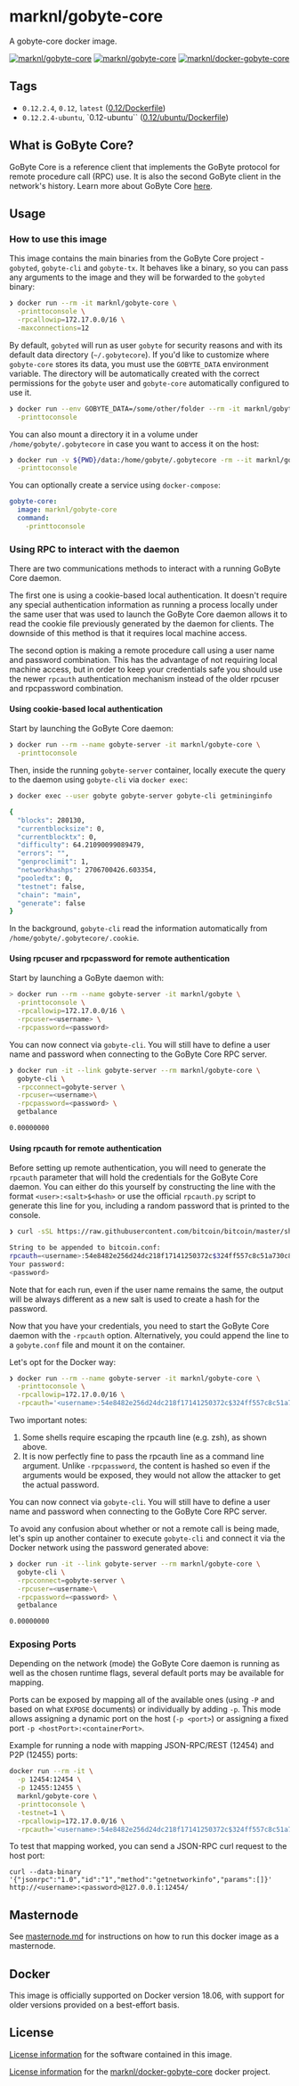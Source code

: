 # marknl/gobyte-core

A gobyte-core docker image.

[![marknl/gobyte-core][docker-pulls-image]][docker-hub-url] [![marknl/gobyte-core][docker-stars-image]][docker-hub-url] [![marknl/docker-gobyte-core][travis-build-image]][travis-build-url]

## Tags
- `0.12.2.4`, `0.12`, `latest` ([0.12/Dockerfile](https://github.com/marknl/docker-gobyte-core/blob/master/0.12/Dockerfile))
- `0.12.2.4-ubuntu`, `0.12-ubuntu`` ([0.12/ubuntu/Dockerfile](https://github.com/marknl/docker-gobyte-core/blob/master/0.12/ubuntu/Dockerfile))

## What is GoByte Core?

GoByte Core is a reference client that implements the GoByte protocol for remote procedure call (RPC) use. It is also the second GoByte client in the network's history. Learn more about GoByte Core [here](https://gobyte.network).

## Usage

### How to use this image

This image contains the main binaries from the GoByte Core project - `gobyted`, `gobyte-cli` and `gobyte-tx`. It behaves like a binary, so you can pass any arguments to the image and they will be forwarded to the `gobyted` binary:

```sh
❯ docker run --rm -it marknl/gobyte-core \
  -printtoconsole \
  -rpcallowip=172.17.0.0/16 \
  -maxconnections=12
```

By default, `gobyted` will run as user `gobyte` for security reasons and with its default data directory (`~/.gobytecore`). If you'd like to customize where `gobyte-core` stores its data, you must use the `GOBYTE_DATA` environment variable. The directory will be automatically created with the correct permissions for the `gobyte` user and `gobyte-core` automatically configured to use it.

```sh
❯ docker run --env GOBYTE_DATA=/some/other/folder --rm -it marknl/gobyte-core \
  -printtoconsole
```

You can also mount a directory it in a volume under `/home/gobyte/.gobytecore` in case you want to access it on the host:

```sh
❯ docker run -v ${PWD}/data:/home/gobyte/.gobytecore -rm --it marknl/gobyte-core \
  -printtoconsole
```

You can optionally create a service using `docker-compose`:

```yml
gobyte-core:
  image: marknl/gobyte-core
  command:
    -printtoconsole
```

### Using RPC to interact with the daemon

There are two communications methods to interact with a running GoByte Core daemon.

The first one is using a cookie-based local authentication. It doesn't require any special authentication information as running a process locally under the same user that was used to launch the GoByte Core daemon allows it to read the cookie file previously generated by the daemon for clients. The downside of this method is that it requires local machine access.

The second option is making a remote procedure call using a user name and password combination. This has the advantage of not requiring local machine access, but in order to keep your credentials safe you should use the newer `rpcauth` authentication mechanism instead of the older rpcuser and rpcpassword combination.

#### Using cookie-based local authentication

Start by launching the GoByte Core daemon:

```sh
❯ docker run --rm --name gobyte-server -it marknl/gobyte-core \
  -printtoconsole
```

Then, inside the running `gobyte-server` container, locally execute the query to the daemon using `gobyte-cli` via `docker exec`:

```sh
❯ docker exec --user gobyte gobyte-server gobyte-cli getmininginfo

{
  "blocks": 280130,
  "currentblocksize": 0,
  "currentblocktx": 0,
  "difficulty": 64.21090099089479,
  "errors": "",
  "genproclimit": 1,
  "networkhashps": 2706700426.603354,
  "pooledtx": 0,
  "testnet": false,
  "chain": "main",
  "generate": false
}
```

In the background, `gobyte-cli` read the information automatically from `/home/gobyte/.gobytecore/.cookie`.

#### Using rpcuser and rpcpassword for remote authentication

Start by launching a GoByte daemon with:

```sh
> docker run --rm --name gobyte-server -it marknl/gobyte \
  -printtoconsole \
  -rpcallowip=172.17.0.0/16 \
  -rpcuser=<username> \
  -rpcpassword=<password>
```

You can now connect via `gobyte-cli`. You will still have to define a user name and password when connecting to the GoByte Core RPC server.

```sh
❯ docker run -it --link gobyte-server --rm marknl/gobyte-core \
  gobyte-cli \
  -rpcconnect=gobyte-server \
  -rpcuser=<username>\
  -rpcpassword=<password> \
  getbalance

0.00000000
```

#### Using rpcauth for remote authentication

Before setting up remote authentication, you will need to generate the `rpcauth` parameter that will hold the credentials for the GoByte Core daemon. You can either do this yourself by constructing the line with the format `<user>:<salt>$<hash>` or use the official `rpcauth.py` script to generate this line for you, including a random password that is printed to the console.

```sh
❯ curl -sSL https://raw.githubusercontent.com/bitcoin/bitcoin/master/share/rpcauth/rpcauth.py | python - <username> <password>

String to be appended to bitcoin.conf:
rpcauth=<username>:54e8482e256d24dc218f17141250372c$324ff557c8c51a730c86d1fbaa1525d9a211e6ede12f9b9a7c32ea465d4a14bf
Your password:
<password>
```

Note that for each run, even if the user name remains the same, the output will be always different as a new salt is used to create a hash for the password.

Now that you have your credentials, you need to start the GoByte Core daemon with the `-rpcauth` option. Alternatively, you could append the line to a `gobyte.conf` file and mount it on the container.

Let's opt for the Docker way:

```sh
❯ docker run --rm --name gobyte-server -it marknl/gobyte-core \
  -printtoconsole \
  -rpcallowip=172.17.0.0/16 \
  -rpcauth='<username>:54e8482e256d24dc218f17141250372c$324ff557c8c51a730c86d1fbaa1525d9a211e6ede12f9b9a7c32ea465d4a14bf'
```

Two important notes:

1. Some shells require escaping the rpcauth line (e.g. zsh), as shown above.
2. It is now perfectly fine to pass the rpcauth line as a command line argument. Unlike `-rpcpassword`, the content is hashed so even if the arguments would be exposed, they would not allow the attacker to get the actual password.

You can now connect via `gobyte-cli`. You will still have to define a user name and password when connecting to the GoByte Core RPC server.

To avoid any confusion about whether or not a remote call is being made, let's spin up another container to execute `gobyte-cli` and connect it via the Docker network using the password generated above:

```sh
❯ docker run -it --link gobyte-server --rm marknl/gobyte-core \
  gobyte-cli \
  -rpcconnect=gobyte-server \
  -rpcuser=<username>\
  -rpcpassword=<password> \
  getbalance

0.00000000
```

### Exposing Ports

Depending on the network (mode) the GoByte Core daemon is running as well as the chosen runtime flags, several default ports may be available for mapping.

Ports can be exposed by mapping all of the available ones (using `-P` and based on what `EXPOSE` documents) or individually by adding `-p`. This mode allows assigning a dynamic port on the host (`-p <port>`) or assigning a fixed port `-p <hostPort>:<containerPort>`.

Example for running a node with mapping JSON-RPC/REST (12454) and P2P (12455) ports:

```sh
docker run --rm -it \
  -p 12454:12454 \
  -p 12455:12455 \
  marknl/gobyte-core \
  -printtoconsole \
  -testnet=1 \
  -rpcallowip=172.17.0.0/16 \
  -rpcauth='<username>:54e8482e256d24dc218f17141250372c$324ff557c8c51a730c86d1fbaa1525d9a211e6ede12f9b9a7c32ea465d4a14bf'
```

To test that mapping worked, you can send a JSON-RPC curl request to the host port:

```
curl --data-binary '{"jsonrpc":"1.0","id":"1","method":"getnetworkinfo","params":[]}' http://<username>:<password>@127.0.0.1:12454/
```

## Masternode
See [masternode.md](https://github.com/marknl/docker-gobyte-core/blob/master/docs/masternode.md) for instructions on how to run this docker image as a masternode.

## Docker

This image is officially supported on Docker version 18.06, with support for older versions provided on a best-effort basis.

## License

[License information](https://github.com/gobytecoin/gobyte/blob/master/COPYING) for the software contained in this image.

[License information](https://github.com/marknl/docker-gobyte-core/blob/master/LICENSE) for the [marknl/docker-gobyte-core][docker-hub-url] docker project.

[docker-hub-url]: https://hub.docker.com/r/marknl/gobyte-core
[docker-pulls-image]: https://img.shields.io/docker/pulls/marknl/gobyte-core.svg?style=flat-square
[docker-stars-image]: https://img.shields.io/docker/stars/marknl/gobyte-core.svg?style=flat-square
[travis-build-url]: https://travis-ci.org/marknl/docker-gobyte-core
[travis-build-image]: https://img.shields.io/travis/marknl/docker-gobyte-core.svg
